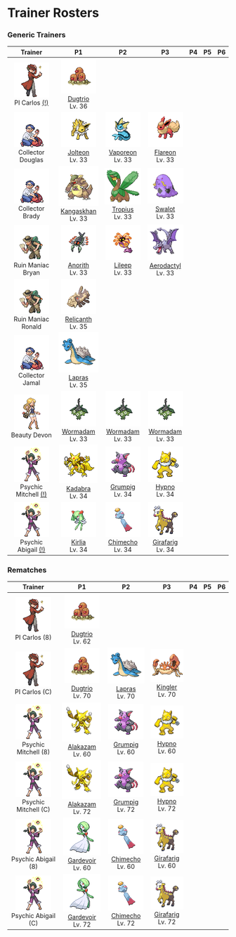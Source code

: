 # Trainer Rosters

### Generic Trainers

| Trainer | P1 | P2 | P3 | P4 | P5 | P6 |
|:-------:|:--:|:--:|:--:|:--:|:--:|:--:|
| ![PI Carlos [(!)](#rematches)](../../assets/trainers/pi.png "PI Carlos [(!)](#rematches)")<br>PI Carlos [(!)](#rematches) | ![Dugtrio](../../assets/sprites/dugtrio/front.gif "Dugtrio")<br>[Dugtrio](../../pokemon/dugtrio.md/)<br>Lv. 36 |
| ![Collector Douglas](../../assets/trainers/collector.png "Collector Douglas")<br>Collector Douglas | ![Jolteon](../../assets/sprites/jolteon/front.gif "Jolteon")<br>[Jolteon](../../pokemon/jolteon.md/)<br>Lv. 33 | ![Vaporeon](../../assets/sprites/vaporeon/front.gif "Vaporeon")<br>[Vaporeon](../../pokemon/vaporeon.md/)<br>Lv. 33 | ![Flareon](../../assets/sprites/flareon/front.gif "Flareon")<br>[Flareon](../../pokemon/flareon.md/)<br>Lv. 33 |
| ![Collector Brady](../../assets/trainers/collector.png "Collector Brady")<br>Collector Brady | ![Kangaskhan](../../assets/sprites/kangaskhan/front.gif "Kangaskhan")<br>[Kangaskhan](../../pokemon/kangaskhan.md/)<br>Lv. 33 | ![Tropius](../../assets/sprites/tropius/front.gif "Tropius")<br>[Tropius](../../pokemon/tropius.md/)<br>Lv. 33 | ![Swalot](../../assets/sprites/swalot/front.gif "Swalot")<br>[Swalot](../../pokemon/swalot.md/)<br>Lv. 33 |
| ![Ruin Maniac Bryan](../../assets/trainers/ruin_maniac.png "Ruin Maniac Bryan")<br>Ruin Maniac Bryan | ![Anorith](../../assets/sprites/anorith/front.gif "Anorith")<br>[Anorith](../../pokemon/anorith.md/)<br>Lv. 33 | ![Lileep](../../assets/sprites/lileep/front.gif "Lileep")<br>[Lileep](../../pokemon/lileep.md/)<br>Lv. 33 | ![Aerodactyl](../../assets/sprites/aerodactyl/front.gif "Aerodactyl")<br>[Aerodactyl](../../pokemon/aerodactyl.md/)<br>Lv. 33 |
| ![Ruin Maniac Ronald](../../assets/trainers/ruin_maniac.png "Ruin Maniac Ronald")<br>Ruin Maniac Ronald | ![Relicanth](../../assets/sprites/relicanth/front.gif "Relicanth")<br>[Relicanth](../../pokemon/relicanth.md/)<br>Lv. 35 |
| ![Collector Jamal](../../assets/trainers/collector.png "Collector Jamal")<br>Collector Jamal | ![Lapras](../../assets/sprites/lapras/front.gif "Lapras")<br>[Lapras](../../pokemon/lapras.md/)<br>Lv. 35 |
| ![Beauty Devon](../../assets/trainers/beauty.png "Beauty Devon")<br>Beauty Devon | ![Wormadam](../../assets/sprites/wormadam-plant/front.gif "Wormadam")<br>[Wormadam](../../pokemon/wormadam-plant.md/)<br>Lv. 33 | ![Wormadam](../../assets/sprites/wormadam-plant/front.gif "Wormadam")<br>[Wormadam](../../pokemon/wormadam-plant.md/)<br>Lv. 33 | ![Wormadam](../../assets/sprites/wormadam-plant/front.gif "Wormadam")<br>[Wormadam](../../pokemon/wormadam-plant.md/)<br>Lv. 33 |
| ![Psychic Mitchell [(!)](#rematches)](../../assets/trainers/psychic.png "Psychic Mitchell [(!)](#rematches)")<br>Psychic Mitchell [(!)](#rematches) | ![Kadabra](../../assets/sprites/kadabra/front.gif "Kadabra")<br>[Kadabra](../../pokemon/kadabra.md/)<br>Lv. 34 | ![Grumpig](../../assets/sprites/grumpig/front.gif "Grumpig")<br>[Grumpig](../../pokemon/grumpig.md/)<br>Lv. 34 | ![Hypno](../../assets/sprites/hypno/front.gif "Hypno")<br>[Hypno](../../pokemon/hypno.md/)<br>Lv. 34 |
| ![Psychic Abigail [(!)](#rematches)](../../assets/trainers/psychic.png "Psychic Abigail [(!)](#rematches)")<br>Psychic Abigail [(!)](#rematches) | ![Kirlia](../../assets/sprites/kirlia/front.gif "Kirlia")<br>[Kirlia](../../pokemon/kirlia.md/)<br>Lv. 34 | ![Chimecho](../../assets/sprites/chimecho/front.gif "Chimecho")<br>[Chimecho](../../pokemon/chimecho.md/)<br>Lv. 34 | ![Girafarig](../../assets/sprites/girafarig/front.gif "Girafarig")<br>[Girafarig](../../pokemon/girafarig.md/)<br>Lv. 34 |


### Rematches

| Trainer | P1 | P2 | P3 | P4 | P5 | P6 |
|:-------:|:--:|:--:|:--:|:--:|:--:|:--:|
| ![PI Carlos (8)](../../assets/trainers/pi.png "PI Carlos (8)")<br>PI Carlos (8) | ![Dugtrio](../../assets/sprites/dugtrio/front.gif "Dugtrio")<br>[Dugtrio](../../pokemon/dugtrio.md/)<br>Lv. 62 |
| ![PI Carlos (C)](../../assets/trainers/pi.png "PI Carlos (C)")<br>PI Carlos (C) | ![Dugtrio](../../assets/sprites/dugtrio/front.gif "Dugtrio")<br>[Dugtrio](../../pokemon/dugtrio.md/)<br>Lv. 70 | ![Lapras](../../assets/sprites/lapras/front.gif "Lapras")<br>[Lapras](../../pokemon/lapras.md/)<br>Lv. 70 | ![Kingler](../../assets/sprites/kingler/front.gif "Kingler")<br>[Kingler](../../pokemon/kingler.md/)<br>Lv. 70 |
| ![Psychic Mitchell (8)](../../assets/trainers/psychic.png "Psychic Mitchell (8)")<br>Psychic Mitchell (8) | ![Alakazam](../../assets/sprites/alakazam/front.gif "Alakazam")<br>[Alakazam](../../pokemon/alakazam.md/)<br>Lv. 60 | ![Grumpig](../../assets/sprites/grumpig/front.gif "Grumpig")<br>[Grumpig](../../pokemon/grumpig.md/)<br>Lv. 60 | ![Hypno](../../assets/sprites/hypno/front.gif "Hypno")<br>[Hypno](../../pokemon/hypno.md/)<br>Lv. 60 |
| ![Psychic Mitchell (C)](../../assets/trainers/psychic.png "Psychic Mitchell (C)")<br>Psychic Mitchell (C) | ![Alakazam](../../assets/sprites/alakazam/front.gif "Alakazam")<br>[Alakazam](../../pokemon/alakazam.md/)<br>Lv. 72 | ![Grumpig](../../assets/sprites/grumpig/front.gif "Grumpig")<br>[Grumpig](../../pokemon/grumpig.md/)<br>Lv. 72 | ![Hypno](../../assets/sprites/hypno/front.gif "Hypno")<br>[Hypno](../../pokemon/hypno.md/)<br>Lv. 72 |
| ![Psychic Abigail (8)](../../assets/trainers/psychic.png "Psychic Abigail (8)")<br>Psychic Abigail (8) | ![Gardevoir](../../assets/sprites/gardevoir/front.gif "Gardevoir")<br>[Gardevoir](../../pokemon/gardevoir.md/)<br>Lv. 60 | ![Chimecho](../../assets/sprites/chimecho/front.gif "Chimecho")<br>[Chimecho](../../pokemon/chimecho.md/)<br>Lv. 60 | ![Girafarig](../../assets/sprites/girafarig/front.gif "Girafarig")<br>[Girafarig](../../pokemon/girafarig.md/)<br>Lv. 60 |
| ![Psychic Abigail (C)](../../assets/trainers/psychic.png "Psychic Abigail (C)")<br>Psychic Abigail (C) | ![Gardevoir](../../assets/sprites/gardevoir/front.gif "Gardevoir")<br>[Gardevoir](../../pokemon/gardevoir.md/)<br>Lv. 72 | ![Chimecho](../../assets/sprites/chimecho/front.gif "Chimecho")<br>[Chimecho](../../pokemon/chimecho.md/)<br>Lv. 72 | ![Girafarig](../../assets/sprites/girafarig/front.gif "Girafarig")<br>[Girafarig](../../pokemon/girafarig.md/)<br>Lv. 72 |

